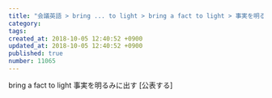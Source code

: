 ```yaml
---
title: "会議英語 > bring ... to light > bring a fact to light > 事実を明るみに出す 2014-01-13"
category: 
tags: 
created_at: 2018-10-05 12:40:52 +0900
updated_at: 2018-10-05 12:40:52 +0900
published: true
number: 11065
---
```


bring a fact to light
事実を明るみに出す [公表する]
